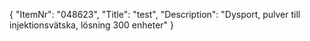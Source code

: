 {
  "ItemNr": "048623",
  "Title": "test",
  "Description": "Dysport, pulver till injektionsvätska, lösning 300 enheter"
}